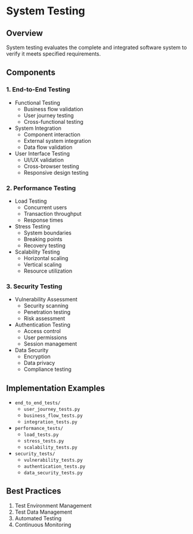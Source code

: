 # System Testing

## Overview

System testing evaluates the complete and integrated software system to verify it meets specified requirements.

## Components

### 1. End-to-End Testing

* Functional Testing
  * Business flow validation
  * User journey testing
  * Cross-functional testing
* System Integration
  * Component interaction
  * External system integration
  * Data flow validation
* User Interface Testing
  * UI/UX validation
  * Cross-browser testing
  * Responsive design testing

### 2. Performance Testing

* Load Testing
  * Concurrent users
  * Transaction throughput
  * Response times
* Stress Testing
  * System boundaries
  * Breaking points
  * Recovery testing
* Scalability Testing
  * Horizontal scaling
  * Vertical scaling
  * Resource utilization

### 3. Security Testing

* Vulnerability Assessment
  * Security scanning
  * Penetration testing
  * Risk assessment
* Authentication Testing
  * Access control
  * User permissions
  * Session management
* Data Security
  * Encryption
  * Data privacy
  * Compliance testing

## Implementation Examples

* `end_to_end_tests/`
  * `user_journey_tests.py`
  * `business_flow_tests.py`
  * `integration_tests.py`
* `performance_tests/`
  * `load_tests.py`
  * `stress_tests.py`
  * `scalability_tests.py`
* `security_tests/`
  * `vulnerability_tests.py`
  * `authentication_tests.py`
  * `data_security_tests.py`

## Best Practices


1. Test Environment Management
2. Test Data Management
3. Automated Testing
4. Continuous Monitoring


